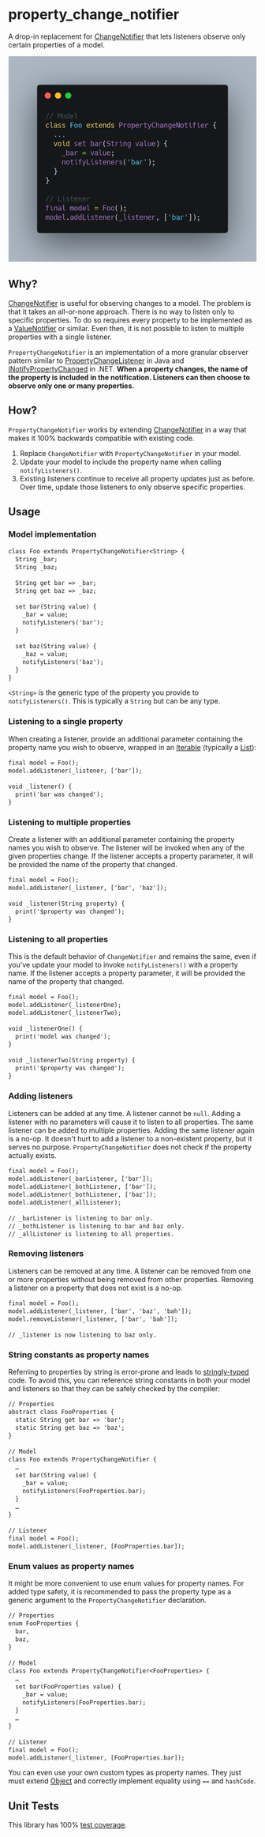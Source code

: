 # property_change_notifier

A drop-in replacement for [ChangeNotifier](https://api.flutter.dev/flutter/foundation/ChangeNotifier-class.html) that lets listeners observe only certain properties of a model.

![](screenshot.png)

## Why?

[ChangeNotifier](https://api.flutter.dev/flutter/foundation/ChangeNotifier-class.html) is useful for observing changes to a model. The problem is that it takes an all-or-none approach. There is no way to listen only to specific properties. To do so requires every property to be implemented as a [ValueNotifier](https://api.flutter.dev/flutter/foundation/ValueNotifier-class.html) or similar. Even then, it is not possible to listen to multiple properties with a single listener.

`PropertyChangeNotifier` is an implementation of a more granular observer pattern similar to [PropertyChangeListener](https://docs.oracle.com/javase/7/docs/api/java/beans/PropertyChangeListener.html) in Java and [INotifyPropertyChanged](https://docs.microsoft.com/en-us/dotnet/api/system.componentmodel.inotifypropertychanged.propertychanged?view=netframework-4.8) in .NET. **When a property changes, the name of the property is included in the notification. Listeners can then choose to observe only one or many properties.**

## How?

`PropertyChangeNotifier` works by extending [ChangeNotifier](https://api.flutter.dev/flutter/foundation/ChangeNotifier-class.html) in a way that makes it 100% backwards compatible with existing code.

1. Replace `ChangeNotifier` with `PropertyChangeNotifier` in your model.
1. Update your model to include the property name when calling `notifyListeners()`.
1. Existing listeners continue to receive all property updates just as before. Over time, update those listeners to only observe specific properties.

## Usage

### Model implementation

```
class Foo extends PropertyChangeNotifier<String> {
  String _bar;
  String _baz;

  String get bar => _bar;
  String get baz => _baz;

  set bar(String value) {
    _bar = value;
    notifyListeners('bar');
  }

  set baz(String value) {
    _baz = value;
    notifyListeners('baz');
  }
}
```

`<String>` is the generic type of the property you provide to `notifyListeners()`. This is typically a `String` but can be any type.

### Listening to a single property
When creating a listener, provide an additional parameter containing the property name you wish to observe, wrapped in an [Iterable](https://api.dartlang.org/stable/2.4.0/dart-core/Iterable-class.html) (typically a [List](https://api.dartlang.org/stable/2.4.0/dart-core/List-class.html)):

```
final model = Foo();
model.addListener(_listener, ['bar']);

void _listener() {
  print('bar was changed');
}

```

### Listening to multiple properties
Create a listener with an additional parameter containing the property names you wish to observe. The listener will be invoked when any of the given properties change. If the listener accepts a property parameter, it will be provided the name of the property that changed. 

```
final model = Foo();
model.addListener(_listener, ['bar', 'baz']);

void _listener(String property) {
  print('$property was changed');
}

```

### Listening to all properties
This is the default behavior of `ChangeNotifier` and remains the same, even if you've update your model to invoke `notifyListeners()` with a property name. If the listener accepts a property parameter, it will be provided the name of the property that changed.

```
final model = Foo();
model.addListener(_listenerOne);
model.addListener(_listenerTwo);

void _listenerOne() {
  print('model was changed');
}

void _listenerTwo(String property) {
  print('$property was changed');
}

```

### Adding listeners
Listeners can be added at any time. A listener cannot be `null`. Adding a listener with no parameters will cause it to listen to all properties. The same listener can be added to multiple properties. Adding the same listener again is a no-op. It doesn't hurt to add a listener to a non-existent property, but it serves no purpose. `PropertyChangeNotifier` does not check if the property actually exists. 

```
final model = Foo();
model.addListener(_barListener, ['bar']);
model.addListener(_bothListener, ['bar']);
model.addListener(_bothListener, ['baz']);
model.addListener(_allListener);

// _barListener is listening to bar only.
// _bothListener is listening to bar and baz only.
// _allListener is listening to all properties.

```

### Removing listeners
Listeners can be removed at any time. A listener can be removed from one or more properties without being removed from other properties. Removing a listener on a property that does not exist is a no-op.

```
final model = Foo();
model.addListener(_listener, ['bar', 'baz', 'bah']);
model.removeListener(_listener, ['bar', 'bah']);

// _listener is now listening to baz only.

```

### String constants as property names

Referring to properties by string is error-prone and leads to [stringly-typed](https://www.techopedia.com/definition/31876/stringly-typed) code. To avoid this, you can reference string constants in both your model and listeners so that they can be safely checked by the compiler:

```
// Properties
abstract class FooProperties {
  static String get bar => 'bar';
  static String get baz => 'baz';
}

// Model
class Foo extends PropertyChangeNotifier {
  …
  set bar(String value) {
    _bar = value;
    notifyListeners(FooProperties.bar);
  }
  …
}

// Listener
final model = Foo();
model.addListener(_listener, [FooProperties.bar]);
```

### Enum values as property names

It might be more convenient to use enum values for property names. For added type safety, it is recommended to pass the property type as a generic argument to the `PropertyChangeNotifier` declaration.

```
// Properties
enum FooProperties {
  bar,
  baz,
}

// Model
class Foo extends PropertyChangeNotifier<FooProperties> {
  …
  set bar(FooProperties value) {
    _bar = value;
    notifyListeners(FooProperties.bar);
  }
  …
}

// Listener
final model = Foo();
model.addListener(_listener, [FooProperties.bar]);
```

You can even use your own custom types as property names. They just must extend [Object](https://api.dartlang.org/stable/2.4.0/dart-core/Object-class.html) and correctly implement equality using ``==`` and ``hashCode``. 

## Unit Tests

This library has 100% [test coverage](coverage/index.html).